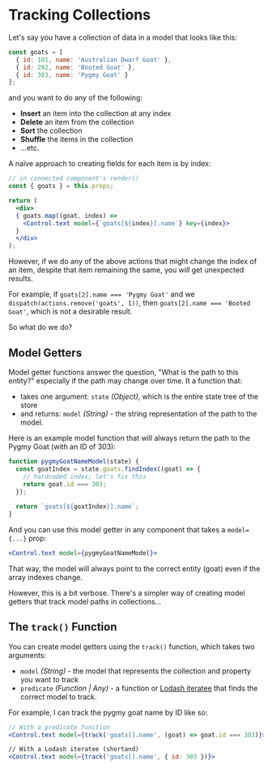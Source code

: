 # Tracking Collections

Let's say you have a collection of data in a model that looks like this:

```jsx
const goats = [
  { id: 101, name: 'Australian Dwarf Goat' },
  { id: 202, name: 'Booted Goat' },
  { id: 303, name: 'Pygmy Goat' }
];
```

and you want to do any of the following:
- **Insert** an item into the collection at any index
- **Delete** an item from the collection
- **Sort** the collection
- **Shuffle** the items in the collection
- ...etc.

A naïve approach to creating fields for each item is by index:

```jsx
// in connected component's render()
const { goats } = this.props;

return (
  <div>
  { goats.map((goat, index) =>
    <Control.text model={`goats[${index}].name`} key={index}>
  }
  </div>
);
```

However, if we do any of the above actions that might change the index of an item, despite that item remaining the same, you _will_ get unexpected results.

For example, if `goats[2].name === 'Pygmy Goat'` and we `dispatch(actions.remove('goats', 1))`, then `goats[2].name === 'Booted Goat'`, which is not a desirable result.

So what do we do?

## Model Getters

Model getter functions answer the question, "What is the path to this entity?" especially if the path may change over time. It a function that:

- takes one argument: `state` _(Object)_, which is the entire state tree of the store
- and returns: `model` _(String)_ - the string representation of the path to the model.

Here is an example model function that will always return the path to the Pygmy Goat (with an ID of 303):

```jsx
function pygmyGoatNameModel(state) {
  const goatIndex = state.goats.findIndex((goat) => {
    // hardcoded index; let's fix this
    return goat.id === 303;
  });
  
  return `goats[${goatIndex}].name`;
}
```

And you can use this model getter in any component that takes a `model={...}` prop:

```jsx
<Control.text model={pygmyGoatNameModel}>
```

That way, the model will always point to the correct entity (goat) even if the array indexes change.

However, this is a bit verbose. There's a simpler way of creating model getters that track model paths in collections...

## The `track()` Function

You can create model getters using the `track()` function, which takes two arguments:

- `model` _(String)_ - the model that represents the collection and property you want to track
- `predicate` _(Function | Any)_ - a function or [Lodash iteratee](https://lodash.com/docs#iteratee) that finds the correct model to track.

For example, I can track the pygmy goat name by ID like so:

```jsx
// With a predicate function
<Control.text model={track('goats[].name', (goat) => goat.id === 303)}>

// With a Lodash iteratee (shortand)
<Control.text model={track('goats[].name', { id: 303 })}>
```
